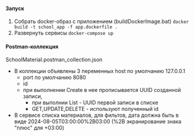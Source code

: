 #### Запуск

1. Собрать docker-образ с приложением (buildDockerImage.bat)
   `docker build -t school_app -f app.dockerfile . `
2. Развернуть сервисы
   `docker-compose up`

#### Postman-коллекция

SchoolMaterial.postman_collection.json

- В коллекции объявлены 3 переменных
  host по умолчанию 127.0.0.1
  - port по умолчанию 8080
  - id
  - при выполнении Create в нее прописывается UUID созданной записи,
    - при выполнии List - UUID первой записи в списке
    - GET,UPDATE,DELETE - используют полученный id
- В сервисе списка материалов, для фильтов, дата должна быть в виде 2024-08-05T03:00:00%2B03:00 (%2B экранирование знака "плюс" для +03:00)
